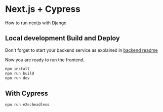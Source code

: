 # Next.js + Cypress
How to run nextjs with Django

## Local development Build and Deploy

Don't forget to start your backend service as explained in [backend readme](../backend/README.md)

Now you are ready to run the frontend.
```sh
npm install
npm run build
npm run dev
```

## With Cypress

```sh
npm run e2e:headless
```
